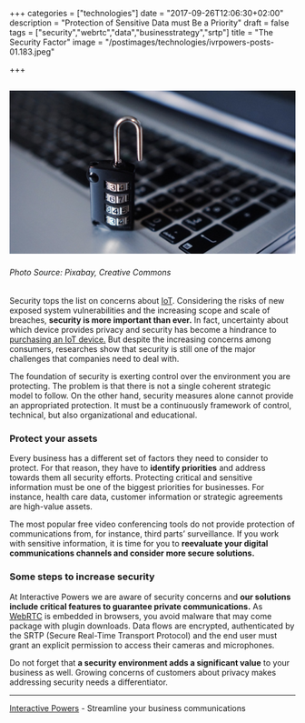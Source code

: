 +++
categories = ["technologies"]
date = "2017-09-26T12:06:30+02:00"
description = "Protection of Sensitive Data must Be a Priority"
draft = false
tags = ["security","webrtc","data","businesstrategy","srtp"]
title = "The Security Factor"
image = "/postimages/technologies/ivrpowers-posts-01.183.jpeg"

+++

![padlock and computer](/postimages/technologies/ivrpowers-posts-01.183.jpeg)
------------
###### Photo Source: Pixabay, Creative Commons
 
 
Security tops the list on concerns about [IoT](http://www.mckinsey.com/industries/semiconductors/our-insights/security-in-the-internet-of-things). Considering the risks of new exposed system vulnerabilities and the increasing scope and scale of breaches, **security is more important than ever.** In fact, uncertainty about which device provides privacy and security has become a hindrance to [purchasing an IoT device.](https://www.emarketer.com/Article/Whats-Stopping-Consumers-Buying-Internet-of-Things-Devices/1013501) But despite the increasing concerns among consumers, researches show that security is still one of the major challenges that companies need to deal with.
 
The foundation of security is exerting control over the environment you are protecting. The problem is that there is not a single coherent strategic model to follow. On the other hand, security measures alone cannot provide an appropriated protection. It must be a continuously framework of control, technical, but also organizational and educational.
 
### Protect your assets

Every business has a different set of factors they need to consider to protect. For that reason, they have to **identify priorities** and address towards them all security efforts. Protecting critical and sensitive information must be one of the biggest priorities for businesses. For instance, health care data, customer information or strategic agreements are high-value assets.
 
The most popular free video conferencing tools do not provide protection of communications from, for instance, third parts’ surveillance. If you work with sensitive information, it is time for you to **reevaluate your digital communications channels and consider more secure solutions.**

### Some steps to increase security
 
At Interactive Powers we are aware of security concerns and **our solutions include critical features to guarantee private communications.** As [WebRTC](http://blog.ivrpowers.com/post/technologies/what-is-webrtc/) is embedded in browsers, you avoid malware that may come package with plugin downloads. Data flows are encrypted, authenticated by the SRTP (Secure Real-Time Transport Protocol) and the end user must grant an explicit permission to access their cameras and microphones.
 
Do not forget that **a security environment adds a significant value** to your business as well. Growing concerns of customers about privacy makes addressing security needs a differentiator.

---
[Interactive Powers](http://www.ivrpowers.com/) - Streamline your business communications


